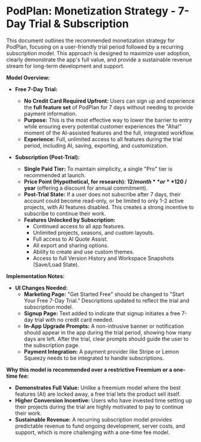 
# PodPlan: Monetization Strategy - 7-Day Trial & Subscription

This document outlines the recommended monetization strategy for PodPlan, focusing on a user-friendly trial period followed by a recurring subscription model. This approach is designed to maximize user adoption, clearly demonstrate the app's full value, and provide a sustainable revenue stream for long-term development and support.

**Model Overview:**

*   **Free 7-Day Trial:**
    *   **No Credit Card Required Upfront:** Users can sign up and experience the **full feature set** of PodPlan for 7 days without needing to provide payment information.
    *   **Purpose:** This is the most effective way to lower the barrier to entry while ensuring every potential customer experiences the "Aha!" moment of the AI-assisted features and the full, integrated workflow.
    *   **Experience:** Full, unlimited access to all features during the trial period, including AI, saving, exporting, and customization.

*   **Subscription (Post-Trial):**
    *   **Single Paid Tier:** To maintain simplicity, a single "Pro" tier is recommended at launch.
    *   **Price Point (Hypothetical, for research):** **$12 / month** or **$120 / year** (offering a discount for annual commitment).
    *   **Post-Trial State:** If a user does not subscribe after 7 days, their account could become read-only, or be limited to only 1-2 active projects, with AI features disabled. This creates a strong incentive to subscribe to continue their work.
    *   **Features Unlocked by Subscription:**
        *   Continued access to all app features.
        *   Unlimited projects, seasons, and custom layouts.
        *   Full access to AI Quote Assist.
        *   All export and sharing options.
        *   Ability to create and use custom themes.
        *   Access to full Version History and Workspace Snapshots (Save/Load State).

**Implementation Notes:**

*   **UI Changes Needed:**
    *   **Marketing Page:** "Get Started Free" should be changed to "Start Your Free 7-Day Trial." Descriptions updated to reflect the trial and subscription model.
    *   **Signup Page:** Text added to indicate that signup initiates a free 7-day trial with no credit card needed.
    *   **In-App Upgrade Prompts:** A non-intrusive banner or notification should appear in the app during the trial period, showing how many days are left. After the trial, clear prompts should guide the user to the subscription page.
    *   **Payment Integration:** A payment provider like Stripe or Lemon Squeezy needs to be integrated to handle subscriptions.

**Why this model is recommended over a restrictive Freemium or a one-time fee:**

*   **Demonstrates Full Value:** Unlike a freemium model where the best features (AI) are locked away, a free trial lets the product sell itself.
*   **Higher Conversion Incentive:** Users who have invested time setting up their projects during the trial are highly motivated to pay to continue their work.
*   **Sustainable Revenue:** A recurring subscription model provides predictable revenue to fund ongoing development, server costs, and support, which is more challenging with a one-time fee model.

    